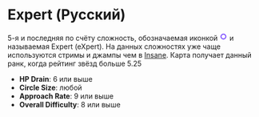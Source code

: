 Expert (Русский)
=================

5-я и последняя по счёту сложность, обозначаемая иконкой ![](/wiki/shared/diff/expert-s.png "Expert") и называемая Expert (eXpert). На данных сложностях уже чаще используются стримы и джампы чем в [Insane](/wiki/Difficulties/osu!/Insane). Карта получает данный ранк, когда рейтинг звёзд больше 5.25

-   **HP Drain**: 6 или выше
-   **Circle Size**: любой
-   **Approach Rate**: 9 или выше
-   **Overall Difficulty**: 8 или выше
